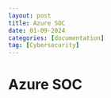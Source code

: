 ```yaml
---
layout: post
title: Azure SOC
date: 01-09-2024
categories: [documentation]
tag: [Cybersecurity]
---
```


# Azure SOC
